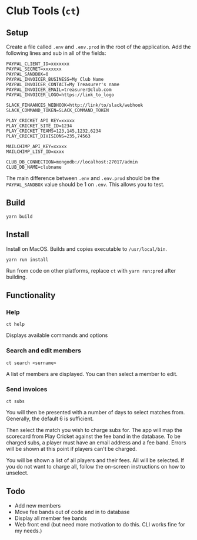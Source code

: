 # Club Tools (`ct`)

## Setup
Create a file called `.env` and `.env.prod` in the root of the application. Add the following lines and sub in all of the fields:
```
PAYPAL_CLIENT_ID=xxxxxxx
PAYPAL_SECRET=xxxxxxx
PAYPAL_SANDBOX=0
PAYPAL_INVOICER_BUSINESS=My Club Name
PAYPAL_INVOICER_CONTACT=My Treasurer's name
PAYPAL_INVOICER_EMAIL=treasurer@club.com
PAYPAL_INVOICER_LOGO=https://link_to_logo

SLACK_FINAANCES_WEBHOOK=http://link/to/slack/webhook
SLACK_COMMAND_TOKEN=SLACK_COMMAND_TOKEN

PLAY_CRICKET_API_KEY=xxxxx
PLAY_CRICKET_SITE_ID=1234
PLAY_CRICKET_TEAMS=123,145,1232,6234
PLAY_CRICKET_DIVISIONS=235,74563

MAILCHIMP_API_KEY=xxxxx
MAILCHIMP_LIST_ID=xxxx

CLUB_DB_CONNECTION=mongodb://localhost:27017/admin
CLUB_DB_NAME=clubname
```

The main difference between `.env` and `.env.prod` should be the `PAYPAL_SANDBOX` value should be 1 on `.env`. This allows you to test.

## Build
```
yarn build
```
## Install
Install on MacOS. Builds and copies executable to `/usr/local/bin`.
```
yarn run install
```

Run from code on other platforms, replace `ct` with `yarn run:prod` after building.
 
## Functionality

### Help
```
ct help
```
Displays available commands and options

### Search and edit members
```
ct search <surname>
```
A list of members are displayed. You can then select a member to edit.

### Send invoices
```
ct subs
```
You will then be presented with a number of days to select matches from. Generally, the default 6 is sufficient.

Then select the match you wish to charge subs for. The app will map the scorecard from Play Cricket against the fee band in the database. To be charged subs, a player must have an email address and a fee band. Errors will be shown at this point if players can't be charged.

You will be shown a list of all players and their fees. All will be selected. If you do not want to charge all, follow the on-screen instructions on how to unselect.

## Todo
* Add new members
* Move fee bands out of code and in to database
* Display all member fee bands
* Web front end (but need more motivation to do this. CLI works fine for my needs.)

